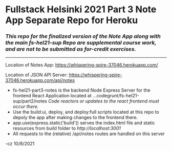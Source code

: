 # Fullstack Helsinki 2021 Part 3 Note App Separate Repo for Heroku

### *This repo for the finalized version of the Note App along with the main fs-hel21-sup Repo are supplemental course work, and are not to be submitted as for-credit exercises.*

----

Location of Notes App: https://whispering-spire-37046.herokuapp.com/

Location of JSON API Server: https://whispering-spire-37046.herokuapp.com/api/notes


* fs-hel21-part3-notes is the backend Node Express Server for the frontend React Application located at ...codegrunt/fs-hel21-sup/part2/notes *Code reactors or updates to the react frontend must occur there.*
* Use the build:ui, deploy, and deploy:full scripts located at this repo to depoly the app after making changes to the frontend there.
* app.use(express.static('build')) serves the index.html file and static resources from build folder to *http://localhost:3001*
* All requests to the (relative) /api/notes routes are handled on this server
  

-cz 10/8/2021